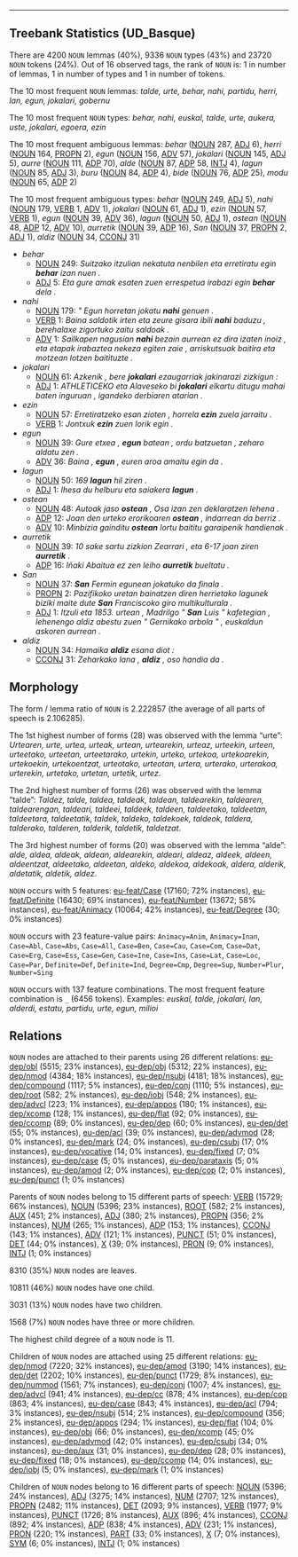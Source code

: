 

--------------------------------------------------------------------------------

## Treebank Statistics (UD_Basque)

There are 4200 `NOUN` lemmas (40%), 9336 `NOUN` types (43%) and 23720 `NOUN` tokens (24%).
Out of 16 observed tags, the rank of `NOUN` is: 1 in number of lemmas, 1 in number of types and 1 in number of tokens.

The 10 most frequent `NOUN` lemmas: <em>talde, urte, behar, nahi, partidu, herri, lan, egun, jokalari, gobernu</em>

The 10 most frequent `NOUN` types:  <em>behar, nahi, euskal, talde, urte, aukera, uste, jokalari, egoera, ezin</em>

The 10 most frequent ambiguous lemmas: <em>behar</em> ([NOUN]() 287, [ADJ]() 6), <em>herri</em> ([NOUN]() 164, [PROPN]() 2), <em>egun</em> ([NOUN]() 156, [ADV]() 57), <em>jokalari</em> ([NOUN]() 145, [ADJ]() 5), <em>aurre</em> ([NOUN]() 111, [ADP]() 70), <em>alde</em> ([NOUN]() 87, [ADP]() 58, [INTJ]() 4), <em>lagun</em> ([NOUN]() 85, [ADJ]() 3), <em>buru</em> ([NOUN]() 84, [ADP]() 4), <em>bide</em> ([NOUN]() 76, [ADP]() 25), <em>modu</em> ([NOUN]() 65, [ADP]() 2)

The 10 most frequent ambiguous types:  <em>behar</em> ([NOUN]() 249, [ADJ]() 5), <em>nahi</em> ([NOUN]() 179, [VERB]() 1, [ADV]() 1), <em>jokalari</em> ([NOUN]() 61, [ADJ]() 1), <em>ezin</em> ([NOUN]() 57, [VERB]() 1), <em>egun</em> ([NOUN]() 39, [ADV]() 36), <em>lagun</em> ([NOUN]() 50, [ADJ]() 1), <em>ostean</em> ([NOUN]() 48, [ADP]() 12, [ADV]() 10), <em>aurretik</em> ([NOUN]() 39, [ADP]() 16), <em>San</em> ([NOUN]() 37, [PROPN]() 2, [ADJ]() 1), <em>aldiz</em> ([NOUN]() 34, [CCONJ]() 31)


* <em>behar</em>
  * [NOUN]() 249: <em>Suitzako itzulian nekatuta nenbilen eta erretiratu egin <b>behar</b> izan nuen .</em>
  * [ADJ]() 5: <em>Eta gure amak esaten zuen errespetua irabazi egin <b>behar</b> dela .</em>
* <em>nahi</em>
  * [NOUN]() 179: <em>" Egun horretan jokatu <b>nahi</b> genuen .</em>
  * [VERB]() 1: <em>Baina saldotik irten eta zeure gisara ibili <b>nahi</b> baduzu , berehalaxe zigortuko zaitu saldoak .</em>
  * [ADV]() 1: <em>Sailkapen nagusian <b>nahi</b> bezain aurrean ez dira izaten inoiz , eta etapak irabaztea nekeza egiten zaie , arriskutsuak baitira eta motzean lotzen baitituzte .</em>
* <em>jokalari</em>
  * [NOUN]() 61: <em>Azkenik , bere <b>jokalari</b> ezaugarriak jakinarazi zizkigun :</em>
  * [ADJ]() 1: <em>ATHLETICEKO eta Alaveseko bi <b>jokalari</b> elkartu ditugu mahai baten inguruan , igandeko derbiaren atarian .</em>
* <em>ezin</em>
  * [NOUN]() 57: <em>Erretiratzeko esan zioten , horrela <b>ezin</b> zuela jarraitu .</em>
  * [VERB]() 1: <em>Jontxuk <b>ezin</b> zuen lorik egin .</em>
* <em>egun</em>
  * [NOUN]() 39: <em>Gure etxea , <b>egun</b> batean , ordu batzuetan , zeharo aldatu zen .</em>
  * [ADV]() 36: <em>Baina , <b>egun</b> , euren aroa amaitu egin da .</em>
* <em>lagun</em>
  * [NOUN]() 50: <em>169 <b>lagun</b> hil ziren .</em>
  * [ADJ]() 1: <em>Ihesa du helburu eta saiakera <b>lagun</b> .</em>
* <em>ostean</em>
  * [NOUN]() 48: <em>Autoak jaso <b>ostean</b> , Osa izan zen deklaratzen lehena .</em>
  * [ADP]() 12: <em>Joan den urteko erorikoaren <b>ostean</b> , indarrean da berriz .</em>
  * [ADV]() 10: <em>Minbizia gainditu <b>ostean</b> lortu baititu garaipenik handienak .</em>
* <em>aurretik</em>
  * [NOUN]() 39: <em>10 sake sartu zizkion Zearrari , eta 6-17 joan ziren <b>aurretik</b> .</em>
  * [ADP]() 16: <em>Iñaki Abaitua ez zen leiho <b>aurretik</b> bueltatu .</em>
* <em>San</em>
  * [NOUN]() 37: <em><b>San</b> Fermin egunean jokatuko da finala .</em>
  * [PROPN]() 2: <em>Pazifikoko uretan bainatzen diren herrietako lagunek biziki maite dute <b>San</b> Franciscoko giro multikulturala .</em>
  * [ADJ]() 1: <em>Itzuli eta 1853. urtean , Madrilgo " <b>San</b> Luis " kafetegian , lehenengo aldiz abestu zuen " Gernikako arbola " , euskaldun askoren aurrean .</em>
* <em>aldiz</em>
  * [NOUN]() 34: <em>Hamaika <b>aldiz</b> esana diot :</em>
  * [CCONJ]() 31: <em>Zeharkako lana , <b>aldiz</b> , oso handia da .</em>

## Morphology

The form / lemma ratio of `NOUN` is 2.222857 (the average of all parts of speech is 2.106285).

The 1st highest number of forms (28) was observed with the lemma “urte”: <em>Urtearen, urte, urtea, urteak, urtean, urtearekin, urteaz, urteekin, urteen, urteetako, urteetan, urteetarako, urtekin, urteko, urtekoa, urtekoarekin, urtekoekin, urtekoentzat, urteotako, urteotan, urtera, urterako, urterakoa, urterekin, urtetako, urtetan, urtetik, urtez</em>.

The 2nd highest number of forms (26) was observed with the lemma “talde”: <em>Taldez, talde, taldea, taldeak, taldean, taldearekin, taldearen, taldearengan, taldeari, taldeei, taldeek, taldeen, taldeetako, taldeetan, taldeetara, taldeetatik, taldek, taldeko, taldekoek, taldeok, taldera, talderako, talderen, talderik, taldetik, taldetzat</em>.

The 3rd highest number of forms (20) was observed with the lemma “alde”: <em>alde, aldea, aldeak, aldean, aldearekin, aldeari, aldeaz, aldeek, aldeen, aldeentzat, aldeetako, aldeetan, aldeko, aldekoa, aldekoak, aldera, alderik, aldetatik, aldetik, aldez</em>.

`NOUN` occurs with 5 features: [eu-feat/Case]() (17160; 72% instances), [eu-feat/Definite]() (16430; 69% instances), [eu-feat/Number]() (13672; 58% instances), [eu-feat/Animacy]() (10064; 42% instances), [eu-feat/Degree]() (30; 0% instances)

`NOUN` occurs with 23 feature-value pairs: `Animacy=Anim`, `Animacy=Inan`, `Case=Abl`, `Case=Abs`, `Case=All`, `Case=Ben`, `Case=Cau`, `Case=Com`, `Case=Dat`, `Case=Erg`, `Case=Ess`, `Case=Gen`, `Case=Ine`, `Case=Ins`, `Case=Lat`, `Case=Loc`, `Case=Par`, `Definite=Def`, `Definite=Ind`, `Degree=Cmp`, `Degree=Sup`, `Number=Plur`, `Number=Sing`

`NOUN` occurs with 137 feature combinations.
The most frequent feature combination is `_` (6456 tokens).
Examples: <em>euskal, talde, jokalari, lan, alderdi, estatu, partidu, urte, egun, milioi</em>


## Relations

`NOUN` nodes are attached to their parents using 26 different relations: [eu-dep/obl]() (5515; 23% instances), [eu-dep/obj]() (5312; 22% instances), [eu-dep/nmod]() (4384; 18% instances), [eu-dep/nsubj]() (4181; 18% instances), [eu-dep/compound]() (1117; 5% instances), [eu-dep/conj]() (1110; 5% instances), [eu-dep/root]() (582; 2% instances), [eu-dep/iobj]() (548; 2% instances), [eu-dep/advcl]() (223; 1% instances), [eu-dep/appos]() (180; 1% instances), [eu-dep/xcomp]() (128; 1% instances), [eu-dep/flat]() (92; 0% instances), [eu-dep/ccomp]() (89; 0% instances), [eu-dep/dep]() (60; 0% instances), [eu-dep/det]() (55; 0% instances), [eu-dep/acl]() (39; 0% instances), [eu-dep/advmod]() (28; 0% instances), [eu-dep/mark]() (24; 0% instances), [eu-dep/csubj]() (17; 0% instances), [eu-dep/vocative]() (14; 0% instances), [eu-dep/fixed]() (7; 0% instances), [eu-dep/case]() (5; 0% instances), [eu-dep/parataxis]() (5; 0% instances), [eu-dep/amod]() (2; 0% instances), [eu-dep/cop]() (2; 0% instances), [eu-dep/punct]() (1; 0% instances)

Parents of `NOUN` nodes belong to 15 different parts of speech: [VERB]() (15729; 66% instances), [NOUN]() (5396; 23% instances), [ROOT]() (582; 2% instances), [AUX]() (451; 2% instances), [ADJ]() (380; 2% instances), [PROPN]() (356; 2% instances), [NUM]() (265; 1% instances), [ADP]() (153; 1% instances), [CCONJ]() (143; 1% instances), [ADV]() (121; 1% instances), [PUNCT]() (51; 0% instances), [DET]() (44; 0% instances), [X]() (39; 0% instances), [PRON]() (9; 0% instances), [INTJ]() (1; 0% instances)

8310 (35%) `NOUN` nodes are leaves.

10811 (46%) `NOUN` nodes have one child.

3031 (13%) `NOUN` nodes have two children.

1568 (7%) `NOUN` nodes have three or more children.

The highest child degree of a `NOUN` node is 11.

Children of `NOUN` nodes are attached using 25 different relations: [eu-dep/nmod]() (7220; 32% instances), [eu-dep/amod]() (3190; 14% instances), [eu-dep/det]() (2202; 10% instances), [eu-dep/punct]() (1729; 8% instances), [eu-dep/nummod]() (1561; 7% instances), [eu-dep/conj]() (1007; 4% instances), [eu-dep/advcl]() (941; 4% instances), [eu-dep/cc]() (878; 4% instances), [eu-dep/cop]() (863; 4% instances), [eu-dep/case]() (843; 4% instances), [eu-dep/acl]() (794; 3% instances), [eu-dep/nsubj]() (514; 2% instances), [eu-dep/compound]() (356; 2% instances), [eu-dep/appos]() (294; 1% instances), [eu-dep/flat]() (104; 0% instances), [eu-dep/obj]() (66; 0% instances), [eu-dep/xcomp]() (45; 0% instances), [eu-dep/advmod]() (42; 0% instances), [eu-dep/csubj]() (34; 0% instances), [eu-dep/aux]() (31; 0% instances), [eu-dep/dep]() (28; 0% instances), [eu-dep/fixed]() (18; 0% instances), [eu-dep/ccomp]() (14; 0% instances), [eu-dep/iobj]() (5; 0% instances), [eu-dep/mark]() (1; 0% instances)

Children of `NOUN` nodes belong to 16 different parts of speech: [NOUN]() (5396; 24% instances), [ADJ]() (3275; 14% instances), [NUM]() (2707; 12% instances), [PROPN]() (2482; 11% instances), [DET]() (2093; 9% instances), [VERB]() (1977; 9% instances), [PUNCT]() (1726; 8% instances), [AUX]() (896; 4% instances), [CCONJ]() (892; 4% instances), [ADP]() (838; 4% instances), [ADV]() (231; 1% instances), [PRON]() (220; 1% instances), [PART]() (33; 0% instances), [X]() (7; 0% instances), [SYM]() (6; 0% instances), [INTJ]() (1; 0% instances)

